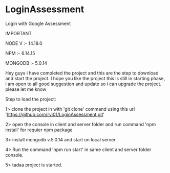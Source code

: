 # LoginAssessment

 Login with Google Assessment
 
IMPORTANT

NODE V :- 14.18.0

NPM :- 6.14.15

MONGODB :- 5.0.14

Hey guys i have completed the project and this are the step to download and start the project. I hope you like the project this is still in starting phase, i am open to all good suggestion and update so i can upgrade the project. please let me know 

Step to load the project:

1> clone the project in with 'git clone' command using this url 'https://github.com/rvi01/LoginAssessment.git'

2> open the console in client and server folder and run command 'npm install' for requier npm package

3> install mongodb v.5.0.14 and start on local server

4> Run the command 'npm run start' in same client and server folder console.

5> tadaa project is started.

